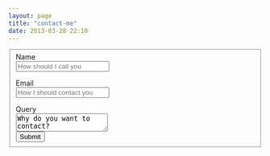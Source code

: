 ```yaml
---
layout: page
title: "contact-me"
date: 2013-03-28 22:10
---
```


<form class="form-horizontal">
<fieldset>

<!-- Text input-->
<div class="control-group">
  <label class="control-label">Name</label>
  <div class="controls">
    <input id="name" name="name" type="text" placeholder="How should I call you" class="input-xlarge" required="">
    <p class="help-block"></p>
  </div>
</div>

<!-- Text input-->
<div class="control-group">
  <label class="control-label">Email</label>
  <div class="controls">
    <input id="email" name="email" type="text" placeholder="How I should contact you" class="input-xlarge" required="">
    <p class="help-block"></p>
  </div>
</div>

<!-- Textarea -->
<div class="control-group">
  <label class="control-label">Query</label>
  <div class="controls">                     
    <div id="quert" name="quert" class="textarea">
      <textarea>Why do you want to contact?</textarea>
    </div>
  </div>
</div>

<!-- Button -->
<div class="control-group">
  <label class="control-label"></label>
  <div class="controls">
    <button id="singlebutton" name="singlebutton" class="btn btn-success">Submit</button>
  </div>
</div>

</fieldset>
</form>

